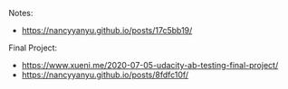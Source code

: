 Notes: 
- https://nancyyanyu.github.io/posts/17c5bb19/

Final Project:
- https://www.xueni.me/2020-07-05-udacity-ab-testing-final-project/
- https://nancyyanyu.github.io/posts/8fdfc10f/
